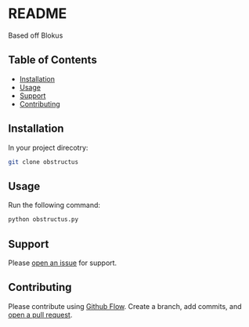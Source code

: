 # README

Based off Blokus

## Table of Contents

- [Installation](#installation)
- [Usage](#usage)
- [Support](#support)
- [Contributing](#contributing)

## Installation

In your project direcotry:

```sh
git clone obstructus
```

## Usage

Run the following command:

```sh
python obstructus.py
```

## Support

Please [open an issue](https://github.com/wnojopra/obstructus/issues/new) for support.

## Contributing

Please contribute using [Github Flow](https://guides.github.com/introduction/flow/). Create a branch, add commits, and [open a pull request](https://github.com/wnojopra/obstructus/compare/).